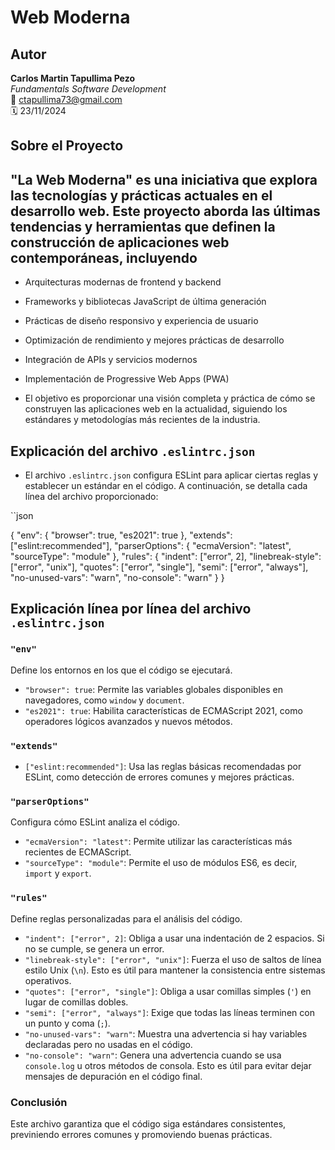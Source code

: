 # Web Moderna

## Autor

**Carlos Martin Tapullima Pezo**  
*Fundamentals Software Development*  
📧 [ctapullima73@gmail.com](mailto:ctapullima73@gmail.com)  
🗓️ 23/11/2024

## Sobre el Proyecto

## "La Web Moderna" es una iniciativa que explora las tecnologías y prácticas actuales en el desarrollo web. Este proyecto aborda las últimas tendencias y herramientas que definen la construcción de aplicaciones web contemporáneas, incluyendo

- Arquitecturas modernas de frontend y backend
- Frameworks y bibliotecas JavaScript de última generación
- Prácticas de diseño responsivo y experiencia de usuario
- Optimización de rendimiento y mejores prácticas de desarrollo
- Integración de APIs y servicios modernos
- Implementación de Progressive Web Apps (PWA)

- El objetivo es proporcionar una visión completa y práctica de cómo se construyen las aplicaciones web en la actualidad, siguiendo los estándares y metodologías más recientes de la industria.

## Explicación del archivo `.eslintrc.json`

- El archivo `.eslintrc.json` configura ESLint para aplicar ciertas reglas y establecer un estándar en el código. A continuación, se detalla cada línea del archivo proporcionado:

``json

{
  "env": {
    "browser": true,
    "es2021": true
  },
  "extends": ["eslint:recommended"],
  "parserOptions": {
    "ecmaVersion": "latest",
    "sourceType": "module"
  },
  "rules": {
    "indent": ["error", 2],
    "linebreak-style": ["error", "unix"],
    "quotes": ["error", "single"],
    "semi": ["error", "always"],
    "no-unused-vars": "warn",
    "no-console": "warn"
  }
}

## Explicación línea por línea del archivo `.eslintrc.json`

### `"env"`  

Define los entornos en los que el código se ejecutará.  

- `"browser": true`: Permite las variables globales disponibles en navegadores, como `window` y `document`.  
- `"es2021": true`: Habilita características de ECMAScript 2021, como operadores lógicos avanzados y nuevos métodos.  

### `"extends"`  

- `["eslint:recommended"]`: Usa las reglas básicas recomendadas por ESLint, como detección de errores comunes y mejores prácticas.  

### `"parserOptions"`  

Configura cómo ESLint analiza el código.  

- `"ecmaVersion": "latest"`: Permite utilizar las características más recientes de ECMAScript.  
- `"sourceType": "module"`: Permite el uso de módulos ES6, es decir, `import` y `export`.  

### `"rules"`  

Define reglas personalizadas para el análisis del código.  

- `"indent": ["error", 2]`: Obliga a usar una indentación de 2 espacios. Si no se cumple, se genera un error.  
- `"linebreak-style": ["error", "unix"]`: Fuerza el uso de saltos de línea estilo Unix (`\n`). Esto es útil para mantener la consistencia entre sistemas operativos.  
- `"quotes": ["error", "single"]`: Obliga a usar comillas simples (`'`) en lugar de comillas dobles.  
- `"semi": ["error", "always"]`: Exige que todas las líneas terminen con un punto y coma (`;`).  
- `"no-unused-vars": "warn"`: Muestra una advertencia si hay variables declaradas pero no usadas en el código.  
- `"no-console": "warn"`: Genera una advertencia cuando se usa `console.log` u otros métodos de consola. Esto es útil para evitar dejar mensajes de depuración en el código final.  

### Conclusión  

Este archivo garantiza que el código siga estándares consistentes, previniendo errores comunes y promoviendo buenas prácticas.
